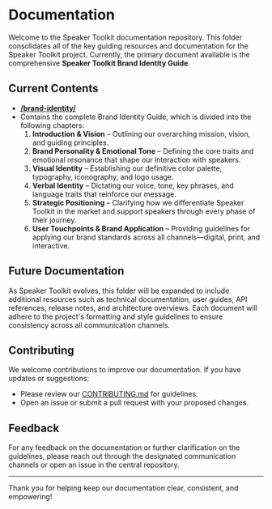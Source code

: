 # Documentation

Welcome to the Speaker Toolkit documentation repository. This folder consolidates all of the key guiding resources and documentation for the Speaker Toolkit project. Currently, the primary document available is the comprehensive **Speaker Toolkit Brand Identity Guide**.

## Current Contents

- [**/brand-identity/**](brand-identity/README.md) 
- Contains the complete Brand Identity Guide, which is divided into the following chapters:
  1. **Introduction & Vision** – Outlining our overarching mission, vision, and guiding principles.
  2. **Brand Personality & Emotional Tone** – Defining the core traits and emotional resonance that shape our interaction with speakers.
  3. **Visual Identity** – Establishing our definitive color palette, typography, iconography, and logo usage.
  4. **Verbal Identity** – Dictating our voice, tone, key phrases, and language traits that reinforce our message.
  5. **Strategic Positioning** – Clarifying how we differentiate Speaker Toolkit in the market and support speakers through every phase of their journey.
  6. **User Touchpoints & Brand Application** – Providing guidelines for applying our brand standards across all channels—digital, print, and interactive.

## Future Documentation

As Speaker Toolkit evolves, this folder will be expanded to include additional resources such as technical documentation, user guides, API references, release notes, and architecture overviews. Each document will adhere to the project's formatting and style guidelines to ensure consistency across all communication channels.

## Contributing

We welcome contributions to improve our documentation. If you have updates or suggestions:
- Please review our [CONTRIBUTING.md](../CONTRIBUTING.md) for guidelines.
- Open an issue or submit a pull request with your proposed changes.

## Feedback

For any feedback on the documentation or further clarification on the guidelines, please reach out through the designated communication channels or open an issue in the central repository.

---

Thank you for helping keep our documentation clear, consistent, and empowering!